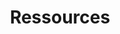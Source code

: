 ---
title: Ressources
content_blocks:
  - _bookshop_name: page-heading
    title: Ressources
    description: >-
      
      En tant que collectif, nous jugeons important d'exprimer notre base commune, ce qui nous rassemble dans ce projet et nous permet d'avancer. Nous proposons donc des ressources pour vous aider à découvrir, comprendre et vous approprier les idées du Mallouestan, ainsi que certains partages de membres ou de visiteuse-eurs qui nous semblent pertinents.

  - _bookshop_name: posts-list
    show_posts: true
    collection: ressources
---